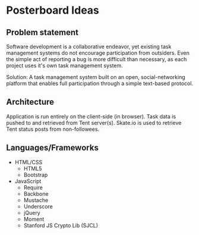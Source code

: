 # Posterboard Ideas

## Problem statement

Software development is a collaborative endeavor, yet existing task management systems do not encourage participation from outsiders. Even the simple act of reporting a bug is more difficult than necessary, as each project uses it's own task management system. 

Solution: A task management system built on an open, social-networking platform that enables full participation through a simple text-based protocol. 

## Architecture

Application is run entirely on the client-side (in browser). Task data is pushed to and retrieved from Tent server(s). Skate.io is used to retrieve Tent status posts from non-followees.

## Languages/Frameworks

- HTML/CSS
    - HTML5
    - Bootstrap
- JavaScript
    - Require
    - Backbone
    - Mustache
    - Underscore
    - jQuery
    - Moment
    - Stanford JS Crypto Lib (SJCL)
